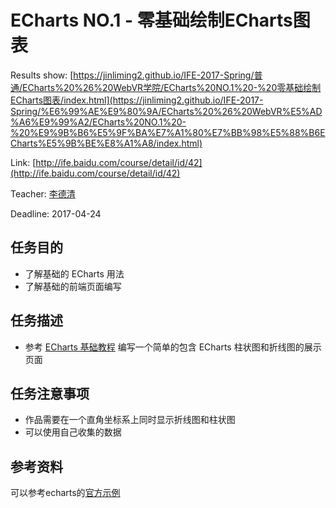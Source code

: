 # ECharts NO.1 - 零基础绘制ECharts图表
Results show: [https://jinliming2.github.io/IFE-2017-Spring/普通/ECharts%20%26%20WebVR学院/ECharts%20NO.1%20-%20零基础绘制ECharts图表/index.html](https://jinliming2.github.io/IFE-2017-Spring/%E6%99%AE%E9%80%9A/ECharts%20%26%20WebVR%E5%AD%A6%E9%99%A2/ECharts%20NO.1%20-%20%E9%9B%B6%E5%9F%BA%E7%A1%80%E7%BB%98%E5%88%B6ECharts%E5%9B%BE%E8%A1%A8/index.html)

Link: [http://ife.baidu.com/course/detail/id/42](http://ife.baidu.com/course/detail/id/42)

Teacher: [李德清](http://ife.baidu.com/mentor/detail/id/19)

Deadline: 2017-04-24

## 任务目的
* 了解基础的 ECharts 用法
* 了解基础的前端页面编写

## 任务描述
* 参考 [ECharts 基础教程](http://echarts.baidu.com/tutorial.html#5%20分钟上手%20ECharts) 编写一个简单的包含 ECharts 柱状图和折线图的展示页面

## 任务注意事项
* 作品需要在一个直角坐标系上同时显示折线图和柱状图
* 可以使用自己收集的数据

## 参考资料
可以参考echarts的[官方示例](http://echarts.baidu.com/examples.html)
